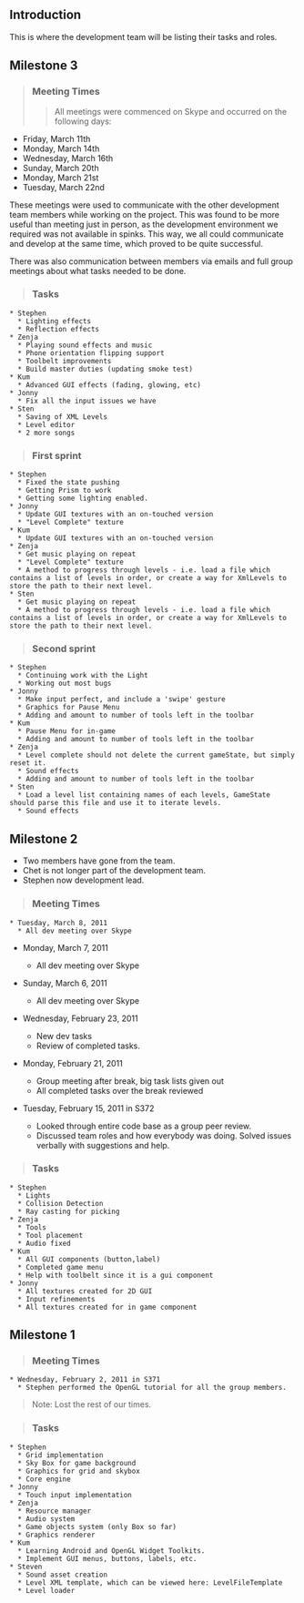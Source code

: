 ## Introduction ##

This is where the development team will be listing their tasks and roles.

## Milestone 3 ##
> ### Meeting Times ###
> > All meetings were commenced on Skype and occurred on the following days:

  * Friday, March 11th
  * Monday, March 14th
  * Wednesday, March 16th
  * Sunday, March 20th
  * Monday, March 21st
  * Tuesday, March 22nd

These meetings were used to communicate with the other development team members while working on the project.  This was found to be more useful than meeting just in person, as the development environment we required was not available in spinks.  This way, we all could communicate and develop at the same time, which proved to be quite successful.

There was also communication between members via emails and full group meetings about what tasks needed to be done.


> ### Tasks ###
    * Stephen
      * Lighting effects
      * Reflection effects
    * Zenja
      * Playing sound effects and music
      * Phone orientation flipping support
      * Toolbelt improvements
      * Build master duties (updating smoke test)
    * Kum
      * Advanced GUI effects (fading, glowing, etc)
    * Jonny
      * Fix all the input issues we have
    * Sten
      * Saving of XML Levels
      * Level editor
      * 2 more songs

> ### First sprint ###
    * Stephen
      * Fixed the state pushing
      * Getting Prism to work
      * Getting some lighting enabled.
    * Jonny
      * Update GUI textures with an on-touched version
      * "Level Complete" texture
    * Kum
      * Update GUI textures with an on-touched version
    * Zenja
      * Get music playing on repeat
      * "Level Complete" texture
      * A method to progress through levels - i.e. load a file which contains a list of levels in order, or create a way for XmlLevels to store the path to their next level.
    * Sten
      * Get music playing on repeat
      * A method to progress through levels - i.e. load a file which contains a list of levels in order, or create a way for XmlLevels to store the path to their next level.

> ### Second sprint ###
    * Stephen
      * Continuing work with the Light
      * Working out most bugs
    * Jonny
      * Make input perfect, and include a 'swipe' gesture
      * Graphics for Pause Menu
      * Adding and amount to number of tools left in the toolbar
    * Kum
      * Pause Menu for in-game
      * Adding and amount to number of tools left in the toolbar
    * Zenja
      * Level complete should not delete the current gameState, but simply reset it.
      * Sound effects
      * Adding and amount to number of tools left in the toolbar
    * Sten
      * Load a level list containing names of each levels, GameState should parse this file and use it to iterate levels.
      * Sound effects

## Milestone 2 ##
  * Two members have gone from the team.
  * Chet is not longer part of the development team.
  * Stephen now development lead.
> ### Meeting Times ###
    * Tuesday, March 8, 2011
      * All dev meeting over Skype

  * Monday, March 7, 2011
    * All dev meeting over Skype

  * Sunday, March 6, 2011
    * All dev meeting over Skype

  * Wednesday, February 23, 2011
    * New dev tasks
    * Review of completed tasks.

  * Monday, February 21, 2011
    * Group meeting after break, big task lists given out
    * All completed tasks over the break reviewed

  * Tuesday, February 15, 2011 in S372
    * Looked through entire code base as a group peer review.
    * Discussed team roles and how everybody was doing.  Solved issues verbally with suggestions and help.

> ### Tasks ###
    * Stephen
      * Lights
      * Collision Detection
      * Ray casting for picking
    * Zenja
      * Tools
      * Tool placement
      * Audio fixed
    * Kum
      * All GUI components (button,label)
      * Completed game menu
      * Help with toolbelt since it is a gui component
    * Jonny
      * All textures created for 2D GUI
      * Input refinements
      * All textures created for in game component


## Milestone 1 ##
> ### Meeting Times ###
    * Wednesday, February 2, 2011 in S371
      * Stephen performed the OpenGL tutorial for all the group members.

> Note: Lost the rest of our times.

> ### Tasks ###
    * Stephen
      * Grid implementation
      * Sky Box for game background
      * Graphics for grid and skybox
      * Core engine
    * Jonny
      * Touch input implementation
    * Zenja
      * Resource manager
      * Audio system
      * Game objects system (only Box so far)
      * Graphics renderer
    * Kum
      * Learning Android and OpenGL Widget Toolkits.
      * Implement GUI menus, buttons, labels, etc.
    * Steven
      * Sound asset creation
      * Level XML template, which can be viewed here: LevelFileTemplate
      * Level loader